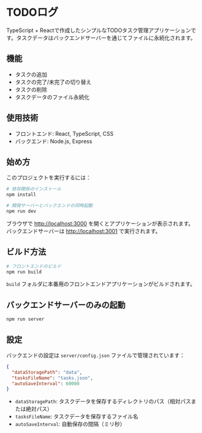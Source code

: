 # TODOログ

TypeScript + Reactで作成したシンプルなTODOタスク管理アプリケーションです。タスクデータはバックエンドサーバーを通じてファイルに永続化されます。

## 機能

- タスクの追加
- タスクの完了/未完了の切り替え
- タスクの削除
- タスクデータのファイル永続化

## 使用技術

- フロントエンド: React, TypeScript, CSS
- バックエンド: Node.js, Express

## 始め方

このプロジェクトを実行するには：

```bash
# 依存関係のインストール
npm install

# 開発サーバーとバックエンドの同時起動
npm run dev
```

ブラウザで [http://localhost:3000](http://localhost:3000) を開くとアプリケーションが表示されます。
バックエンドサーバーは [http://localhost:3001](http://localhost:3001) で実行されます。

## ビルド方法

```bash
# フロントエンドのビルド
npm run build
```

`build` フォルダに本番用のフロントエンドアプリケーションがビルドされます。

## バックエンドサーバーのみの起動

```bash
npm run server
```

## 設定

バックエンドの設定は `server/config.json` ファイルで管理されています：

```json
{
  "dataStoragePath": "data",
  "tasksFileName": "tasks.json",
  "autoSaveInterval": 60000
}
```

- `dataStoragePath`: タスクデータを保存するディレクトリのパス（相対パスまたは絶対パス）
- `tasksFileName`: タスクデータを保存するファイル名
- `autoSaveInterval`: 自動保存の間隔（ミリ秒）
